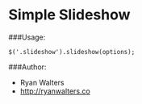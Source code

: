 # Simple Slideshow

###Usage:

`$('.slideshow').slideshow(options);`

###Author:

- Ryan Walters
- http://ryanwalters.co